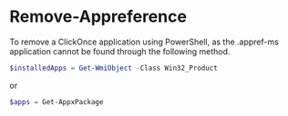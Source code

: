 # Remove-Appreference

To remove a ClickOnce application using PowerShell, as the .appref-ms application cannot be found through the following method.

```powershell
$installedApps = Get-WmiObject -Class Win32_Product
```
or 
```powershell
$apps = Get-AppxPackage
```
